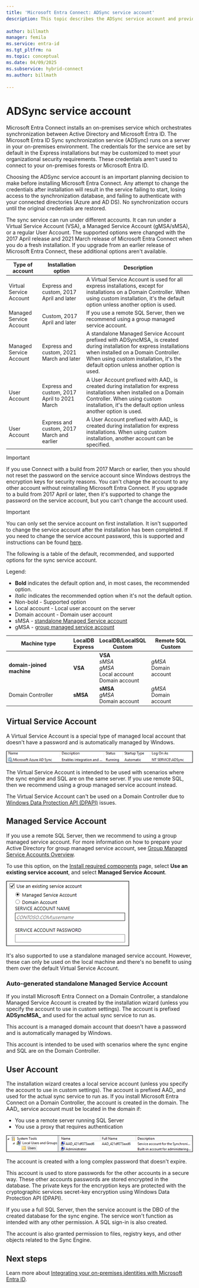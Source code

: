 ```yaml
---
title: 'Microsoft Entra Connect: ADSync service account'
description: This topic describes the ADSync service account and provides best practices regarding the account.

author: billmath
manager: femila
ms.service: entra-id
ms.tgt_pltfrm: na
ms.topic: conceptual
ms.date: 04/09/2025
ms.subservice: hybrid-connect
ms.author: billmath

---
```


# ADSync service account
Microsoft Entra Connect installs an on-premises service which orchestrates synchronization between Active Directory and Microsoft Entra ID.  The Microsoft Entra ID Sync synchronization service (ADSync) runs on a server in your on-premises environment. The credentials for the service are set by default in the Express installations but may be customized to meet your organizational security requirements. These credentials aren't used to connect to your on-premises forests or Microsoft Entra ID.

Choosing the ADSync service account is an important planning decision to make before installing Microsoft Entra Connect. Any attempt to change the credentials after installation will result in the service failing to start, losing access to the synchronization database, and failing to authenticate with your connected directories (Azure and AD DS). No synchronization occurs until the original credentials are restored.

The sync service can run under different accounts. It can run under a Virtual Service Account (VSA), a Managed Service Account (gMSA/sMSA), or a regular User Account. The supported options were changed with the 2017 April release and 2021 March release of Microsoft Entra Connect when you do a fresh installation. If you upgrade from an earlier release of Microsoft Entra Connect, these additional options aren't available. 


|Type of account|Installation option|Description| 
|-----|------|-----|
|Virtual Service Account|Express and custom, 2017 April and later| A Virtual Service Account is used for all express installations, except for installations on a Domain Controller. When using custom installation, it's the default option unless another option is used.| 
|Managed Service Account|Custom, 2017 April and later|If you use a remote SQL Server, then we recommend using a group managed service account. |
|Managed Service Account|Express and custom, 2021 March and later|A standalone Managed Service Account prefixed with ADSyncMSA_ is created during installation for express installations when installed on a Domain Controller. When using custom installation, it's the default option unless another option is used.|
|User Account|Express and custom, 2017 April to 2021 March|A User Account prefixed with AAD_ is created during installation for express installations when installed on a Domain Controller. When using custom installation, it's the default option unless another option is used.|
|User Account|Express and custom, 2017 March and earlier|A User Account prefixed with AAD_ is created during installation for express installations. When using custom installation, another account can be specified.| 

>[!IMPORTANT]
> If you use Connect with a build from 2017 March or earlier, then you should not reset the password on the service account since Windows destroys the encryption keys for security reasons. You can't change the account to any other account without reinstalling Microsoft Entra Connect. If you upgrade to a build from 2017 April or later, then it's supported to change the password on the service account, but you can't change the account used. 

> [!IMPORTANT]
> You can only set the service account on first installation. It isn't supported to change the service account after the installation has been completed. If you need to change the service account password, this is supported and instructions can be found [here](how-to-connect-sync-change-serviceacct-pass.md).

The following is a table of the default, recommended, and supported options for the sync service account. 

Legend: 

- **Bold** indicates the default option and, in most cases, the recommended option. 
- *Italic* indicates the recommended option when it's not the default option. 
- Non-bold - Supported option 
- Local account - Local user account on the server 
- Domain account - Domain user account 
- sMSA - [standalone Managed Service account](/previous-versions/windows/it-pro/windows-server-2008-R2-and-2008/dd548356(v=ws.10))
- gMSA - [group managed service account](/previous-versions/windows/it-pro/windows-server-2012-R2-and-2012/hh831782(v=ws.11)) 

|Machine type |**LocalDB</br> Express**|**LocalDB/LocalSQL</br> Custom**|**Remote SQL</br> Custom**|
|-----|-----|-----|-----|
|**domain-joined machine**|**VSA**|**VSA**</br> *sMSA*</br> *gMSA*</br> Local account</br> Domain account| *gMSA* </br>Domain account|
|Domain Controller| **sMSA**|**sMSA** </br>*gMSA*</br> Domain account|*gMSA*</br>Domain account| 

## Virtual Service Account 

A Virtual Service Account is a special type of managed local account that doesn't have a password and is automatically managed by Windows. 

 ![Virtual service account](media/concept-adsync-service-account/account-1.png)

The Virtual Service Account is intended to be used with scenarios where the sync engine and SQL are on the same server. If you use remote SQL, then we recommend using a group managed service account instead. 

The Virtual Service Account can't be used on a Domain Controller due to [Windows Data Protection API (DPAPI)](/previous-versions/ms995355(v=msdn.10)) issues. 

## Managed Service Account 

If you use a remote SQL Server, then we recommend to using a group managed service account. For more information on how to prepare your Active Directory for group managed service account, see [Group Managed Service Accounts Overview](/previous-versions/windows/it-pro/windows-server-2012-R2-and-2012/hh831782(v=ws.11)). 

To use this option, on the [Install required components](how-to-connect-install-custom.md#install-required-components) page, select **Use an existing service account**, and select **Managed Service Account**. 

 ![managed service account](media/concept-adsync-service-account/account-2.png)

It's also supported to use a standalone managed service account. However, these can only be used on the local machine and there's no benefit to using them over the default Virtual Service Account. 

### Auto-generated standalone Managed Service Account 

If you install Microsoft Entra Connect on a Domain Controller, a standalone Managed Service Account is created by the installation wizard (unless you specify the account to use in custom settings). The account is prefixed **ADSyncMSA_** and used for the actual sync service to run as. 

This account is a managed domain account that doesn't have a password and is automatically managed by Windows. 

This account is intended to be used with scenarios where the sync engine and SQL are on the Domain Controller. 

## User Account 

The installation wizard creates a local service account (unless you specify the account to use in custom settings). The account is prefixed AAD_ and used for the actual sync service to run as. If you install Microsoft Entra Connect on a Domain Controller, the account is created in the domain. The AAD_ service account must be located in the domain if: 
- You use a remote server running SQL Server 
- You use a proxy that requires authentication 

 ![user account](media/concept-adsync-service-account/account-3.png)

The account is created with a long complex password that doesn't expire. 

This account is used to store passwords for the other accounts in a secure way. These other accounts passwords are stored encrypted in the database. The private keys for the encryption keys are protected with the cryptographic services secret-key encryption using Windows Data Protection API (DPAPI). 

If you use a full SQL Server, then the service account is the DBO of the created database for the sync engine. The service won't function as intended with any other permission. A SQL sign-in is also created. 

The account is also granted permission to files, registry keys, and other objects related to the Sync Engine. 


## Next steps
Learn more about [Integrating your on-premises identities with Microsoft Entra ID](../whatis-hybrid-identity.md).
